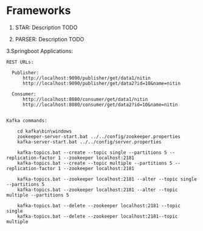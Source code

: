 # Frameworks
1. STAR: Description TODO

2. PARSER: Description TODO

3.Springboot Applications:

    REST URLs:
    
      Publisher:
          http://localhost:9090/publisher/get/data1/nitin
          http://localhost:9090/publisher/get/data2?id=10&name=nitin

      Consumer:
          http://localhost:8080/consumer/get/data1/nitin
          http://localhost:8080/consumer/get/data2?id=10&name=nitin
  
  
    Kafka commands:
  
        cd kafka\bin\windows
        zookeeper-server-start.bat ../../config/zookeeper.properties
        kafka-server-start.bat ../../config/server.properties

        kafka-topics.bat --create --topic single --partitions 5 --replication-factor 1 --zookeeper localhost:2181
        kafka-topics.bat --create --topic multiple --partitions 5 --replication-factor 1 --zookeeper localhost:2181

        kafka-topics.bat --zookeeper localhost:2181 --alter --topic single --partitions 5
        kafka-topics.bat --zookeeper localhost:2181 --alter --topic multiple --partitions 5

        kafka-topics.bat --delete --zookeeper localhost:2181 --topic single
        kafka-topics.bat --delete --zookeeper localhost:2181--topic multiple
